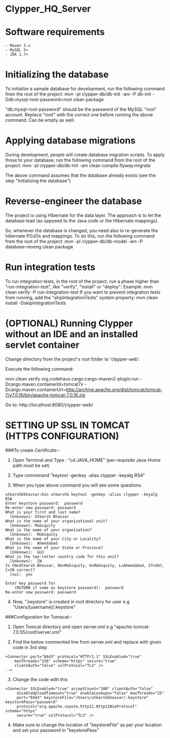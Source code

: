 Clypper_HQ_Server
=================

Software requirements
=====================

    - Maven 3.x
    - MySQL 5+
    - JDK 1.7+



Initializing the database
=========================
To initialize a sample database for development, run the following command from the root of the project:
    mvn -pl clypper-db/db-init -am -P db-init -Ddb.mysql-root-password=root clean package

"db.mysql-root-password" should be the password of the MySQL "root" account. Replace "root" with the correct one
before running the above command. Can be empty as well.



Applying database migrations
============================
During development, people will create database migration scripts.
To apply those to your database, run the following command from the root of the project:
    mvn -pl clypper-db/db-init -am clean compile flyway:migrate

The above command assumes that the database already exists (see the step "Initializing the database")



Reverse-engineer the database
=============================
The project is using Hibernate for the data layer.
The approach is to let the database lead (as opposed to the Java code or the Hibernate mappings).

So, whenever the database is changed, you need also to re-generate the hibernate POJOs and mappings.
To do this, run the following command from the root of the project:
    mvn -pl clypper-db/db-model -am -P database-reveng clean package

Run integration tests
=====================
To run integration tests, in the root of the project, run a phase higher than "run-integration-test", like "verify", "install" or "deploy":
    Example: mvn clean verify -P run-integration-test
If you want to prevent integration tests from running, add the "skipIntegrationTests" system property:
    mvn clean install -DskipIntegrationTests


(OPTIONAL) Running Clypper without an IDE and an installed servlet container
==================

Change directory from the project's root folder to 'clypper-web'.

Execute the following command:


  mvn clean verify org.codehaus.cargo:cargo-maven2-plugin:run -Dcargo.maven.containerId=tomcat7x -Dcargo.maven.containerUrl=http://archive.apache.org/dist/tomcat/tomcat-7/v7.0.16/bin/apache-tomcat-7.0.16.zip


Go to: http://localhost:8080/clypper-web/

SETTING UP SSL IN TOMCAT (HTTPS CONFIGURATION)
=====================

###To create Certificate:-

1) Open Terminal and Type : "cd JAVA_HOME" (per-requisite Java-Home path must be set)

2) Type commmand "keytool -genkey -alias clypper -keyalg RSA"

3) When you type above command you will see some questions. 
```
utkarshkbhavsar:bin utkarsh$ keytool -genkey -alias clypper -keyalg RSA
Enter keystore password:  password
Re-enter new password: password
What is your first and last name?
  [Unknown]: Utkarsh Bhavsar
What is the name of your organizational unit?
  [Unknown]: Mobiquity
What is the name of your organization?
  [Unknown]:  Mobiquity
What is the name of your City or Locality?
  [Unknown]:  Ahmedabad
What is the name of your State or Province?
  [Unknown]:  GUJ
What is the two-letter country code for this unit?
  [Unknown]:  IN
Is CN=Utkarsh Bhavsar, OU=Mobiquity, O=Mobiquity, L=Ahmedabad, ST=GUJ, C=IN correct?
  [no]:  yes
 
Enter key password for
    (RETURN if same as keystore password):  password
Re-enter new password: password
```

4) Now, ".keystore" is created in root directory for user e.g "Users/[username]/.keystore"

###Configuration for Tomacat:-

1) Open Tomcat directory and open server.xml e.g "apache-tomcat-7.0.55/conf/server.xml"

2) Find the below commented line from server.xml and replace with given code in 3rd step
```<!--
<Connector port="8443" protocol="HTTP/1.1" SSLEnabled="true"
    maxThreads="150" scheme="https" secure="true"
    clientAuth="false" sslProtocol="TLS" />
-->
```

3) Change the code with this
```
<Connector SSLEnabled="true" acceptCount="100" clientAuth="false"
     disableUploadTimeout="true" enableLookups="false" maxThreads="25"
     port="8443" keystoreFile="/Users/utkarshbhavsar/.keystore" keystorePass="password"
     protocol="org.apache.coyote.http11.Http11NioProtocol" scheme="https"
     secure="true" sslProtocol="TLS" />
```
4) Make sure to change the location of "keystoreFile" as per your location and set your password in "keystorePass"
